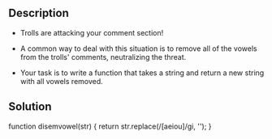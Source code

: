 ## Description

- Trolls are attacking your comment section!

- A common way to deal with this situation is to remove all of the vowels from the trolls' comments, neutralizing the threat.

- Your task is to write a function that takes a string and return a new string with all vowels removed.

## Solution
 
function disemvowel(str) {
    return str.replace(/[aeiou]/gi, '');
}